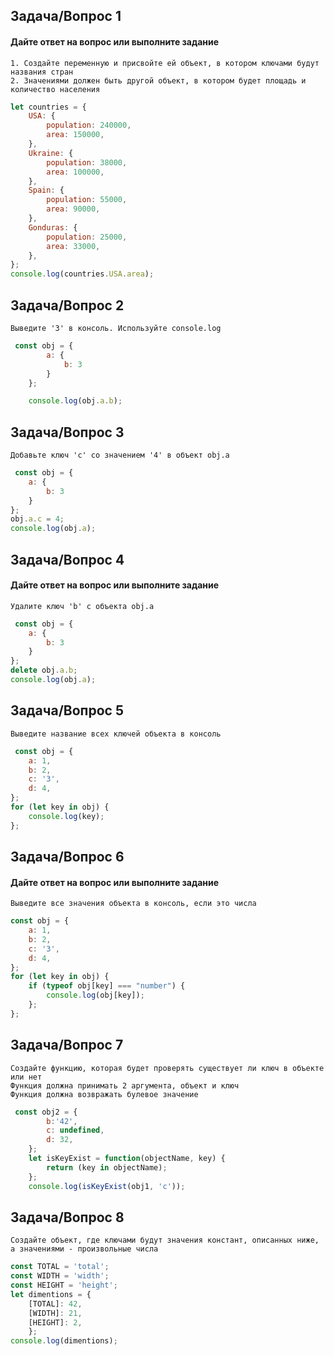 ## Задача/Вопрос 1

#### Дайте ответ на вопрос или выполните задание
```
1. Создайте переменную и присвойте ей объект, в котором ключами будут названия стран
2. Значениями должен быть другой объект, в котором будет площадь и количество населения
```
```js
let countries = {
    USA: {
        population: 240000,
        area: 150000,
    },
    Ukraine: {
        population: 38000,
        area: 100000,
    },
    Spain: {
        population: 55000,
        area: 90000,
    },
    Gonduras: {
        population: 25000,
        area: 33000,
    },
};
console.log(countries.USA.area);
```

## Задача/Вопрос 2
```
Выведите '3' в консоль. Используйте console.log
```
```js
 const obj = {
        a: {
            b: 3
        }
    };

    console.log(obj.a.b);
```
## Задача/Вопрос 3

```
Добавьте ключ 'с' со значением '4' в объект obj.a
```
```js
 const obj = {
    a: {
        b: 3
    }
};
obj.a.c = 4;
console.log(obj.a);
```
## Задача/Вопрос 4

#### Дайте ответ на вопрос или выполните задание
```
Удалите ключ 'b' c объекта obj.a
```
```js
 const obj = {
    a: {
        b: 3
    }
};
delete obj.a.b;
console.log(obj.a);
```
## Задача/Вопрос 5

```
Выведите название всех ключей объекта в консоль
```
```js
 const obj = {
    a: 1,
    b: 2,
    c: '3',
    d: 4,
};
for (let key in obj) {
    console.log(key);
};
```

## Задача/Вопрос 6

#### Дайте ответ на вопрос или выполните задание
```
Выведите все значения объекта в консоль, если это числа
```
```js
const obj = {
    a: 1,
    b: 2,
    c: '3',
    d: 4,
};
for (let key in obj) {
    if (typeof obj[key] === "number") {
        console.log(obj[key]);
    };
};
```
## Задача/Вопрос 7

```
Создайте функцию, которая будет проверять существует ли ключ в объекте или нет
Функция должна принимать 2 аргумента, объект и ключ
Функция должна возвражать булевое значение
```
```js
 const obj2 = {
        b:'42',
        c: undefined,
        d: 32,
    };
    let isKeyExist = function(objectName, key) {
        return (key in objectName);
    };
    console.log(isKeyExist(obj1, 'c'));
```

## Задача/Вопрос 8

```
Создайте объект, где ключами будут значения констант, описанных ниже, а значениями - произвольные числа
```
```js
const TOTAL = 'total';
const WIDTH = 'width';
const HEIGHT = 'height';
let dimentions = {
    [TOTAL]: 42,
    [WIDTH]: 21,
    [HEIGHT]: 2,
    };
console.log(dimentions);
```
